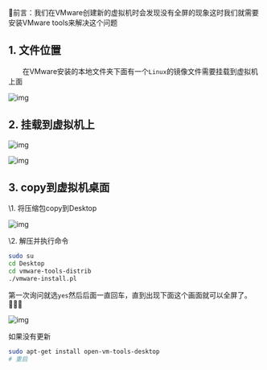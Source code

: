 😬前言：我们在VMware创建新的虚拟机时会发现没有全屏的现象这时我们就需要安装VMware tools来解决这个问题

## 1. 文件位置

  在VMware安装的本地文件夹下面有一个`Linux`的镜像文件需要挂载到虚拟机上面

![img](https://img2022.cnblogs.com/blog/1740081/202206/1740081-20220618152240002-1210215265.png)

## 2. 挂载到虚拟机上

![img](https://img2022.cnblogs.com/blog/1740081/202206/1740081-20220618152359694-285639354.png)

![img](https://img2022.cnblogs.com/blog/1740081/202206/1740081-20220618152828011-449644368.png)

## 3. copy到虚拟机桌面

\1. 将压缩包copy到Desktop

![img](https://img2022.cnblogs.com/blog/1740081/202206/1740081-20220618152549376-858468235.png)

\2. 解压并执行命令

```bash
sudo su
cd Desktop
cd vmware-tools-distrib
./vmware-install.pl
```

第一次询问就选`yes`然后后面一直回车，直到出现下面这个画面就可以全屏了。💯💯💯

![img](https://img2022.cnblogs.com/blog/1740081/202206/1740081-20220618153700345-116056648.png)

如果没有更新

```bash
sudo apt-get install open-vm-tools-desktop
# 重启
```

 